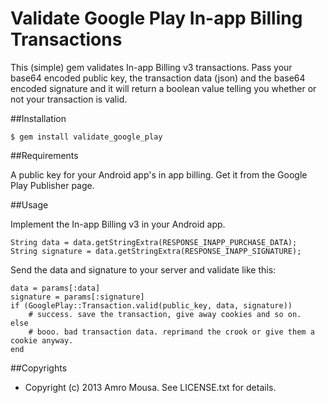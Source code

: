 # Validate Google Play In-app Billing Transactions

This (simple) gem validates In-app Billing v3 transactions. Pass your base64 
encoded public key, the transaction data (json) and the base64 encoded signature 
and it will return a boolean value telling you whether or not your transaction is valid.

##Installation

    $ gem install validate_google_play
     
##Requirements

A public key for your Android app's in app billing. Get it from the Google Play Publisher page.

##Usage

Implement the In-app Billing v3 in your Android app.

    String data = data.getStringExtra(RESPONSE_INAPP_PURCHASE_DATA);
    String signature = data.getStringExtra(RESPONSE_INAPP_SIGNATURE);

 Send the data and signature to your server and validate like this:
 
    data = params[:data]
    signature = params[:signature]
    if (GooglePlay::Transaction.valid(public_key, data, signature))
        # success. save the transaction, give away cookies and so on.
    else
        # booo. bad transaction data. reprimand the crook or give them a cookie anyway.
    end

##Copyrights

* Copyright (c) 2013 Amro Mousa. See LICENSE.txt for details.
